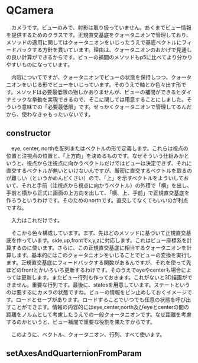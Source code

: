# QCamera
　カメラです。ビューのみで、射影は取り扱っていません。あくまでビュー情報を提供するためのクラスです。正規直交基底をクォータニオンで管理しており、メソッドの適用に関してはクォータニオンをいじったうえで基底ベクトルにフィードバックする方針を貫いています。理由は、クォータニオンのおかげで見通しの良い計算ができるからです。ビューの補間のメソッドもp5に比べてより分かりやすいものになっています。  

　内容についてですが、クォータニオンでビューの状態を保持しつつ、クォータニオンをいじる形でビューをいじっています。そのうえで軸とか色々出す形です。メソッドは必要最低限の物しかありませんが、ビューの補間ができるとダイナミックな挙動を実現できるので、そこに関しては用意することにしました。そういう意味での「必要最低限」です。せっかくクォータニオンで管理してるんだから、使わなきゃもったいないです。
## constructor
　eye, center, northを配列またはベクトルの形で定義します。これらは視点の位置と注視点の位置と、「上方向」を決めるものです。なぜそういう仕組みかというと、視点から注視点に向かうベクトルだけではビューは決定できず、それに直交するベクトルが無いといけないんですが、厳密に直交するベクトルを取るのが難しい（というかめんどくさい）ので、「上」を示すベクトルをよういしておいて、それと手前（注視点から視点に向かうベクトル）の外積で「横」を出し、手前と横から正式に画面の上方向を出して、「横、上、手前」で正規直交基底を作ろうというわけです。そのためのnorthです。直交してなくてもいいのが利点ですね。  

　入力はこれだけです。  

　そこから色々構成しています。まず、先ほどのメソッドに基づいて正規直交基底を作っています。side,up,frontでx,y,zに対応します。これはビュー座標系を計算するのに使います。さらに、この正規直交基底に相当するクォータニオンを計算します。基本的にはこのクォータニオンをいじることでビューの変換を実行します。正規直交基底にフィードバックする関数があるんですが、それを使って先ほどのfrontとかいろいろ更新するわけです。そのうえでeyeやcenterも場合によっては更新します。またビュー行列も作っておきます。これがないと3D描画ができません。重要な行列です。最後に、statesを用意しています。ステートというのは要するにカメラの状態ですね。ビューの情報をピン止めしておくイメージです。ロードとセーブがあります。ロードすることでいつでも任意の状態を呼び出すことができます。情報の内容的にはeye,center,north及びeyeとcenterの間の距離をノルムとして考慮したうえでの一般クォータニオンです。なぜ距離を考慮するのかというと、ビュー補間で重要な役割を果たすからです。  

　このように、ベクトル、クォータニオン、行列、すべて使います。

## setAxesAndQuarternionFromParam
